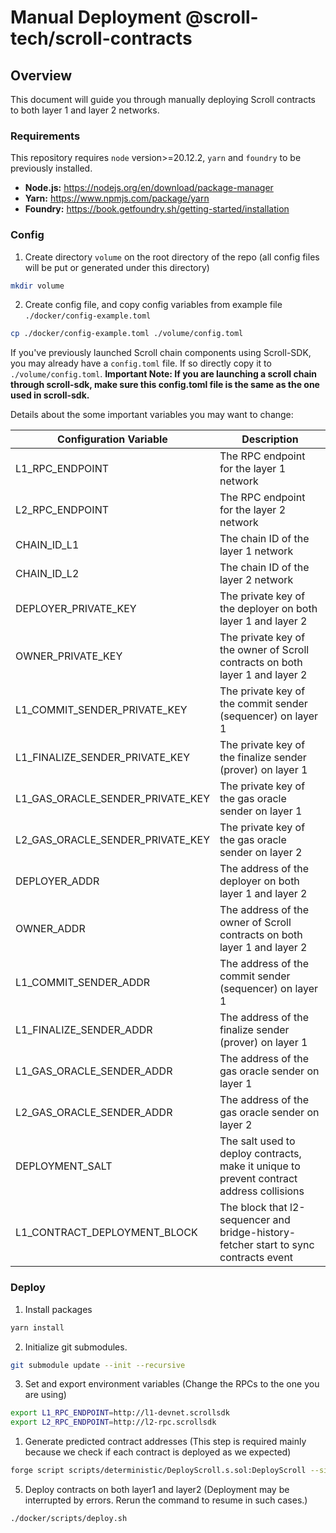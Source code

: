 # Manual Deployment @scroll-tech/scroll-contracts

## Overview

This document will guide you through manually deploying Scroll contracts to both layer 1 and layer 2 networks.

### Requirements

This repository requires `node` version>=20.12.2, `yarn` and `foundry` to be previously installed.

- **Node.js:** https://nodejs.org/en/download/package-manager
- **Yarn:** https://www.npmjs.com/package/yarn
- **Foundry:** https://book.getfoundry.sh/getting-started/installation

### Config

1. Create directory `volume` on the root directory of the repo (all config files will be put or generated under this directory)

```bash
mkdir volume
```

2. Create config file, and copy config variables from example file `./docker/config-example.toml`

```bash
cp ./docker/config-example.toml ./volume/config.toml
```

If you've previously launched Scroll chain components using Scroll-SDK, you may already have a `config.toml` file. If so directly copy it to `./volume/config.toml`.
**Important Note: If you are launching a scroll chain through scroll-sdk, make sure this config.toml file is the same as the one used in scroll-sdk.**

Details about the some important variables you may want to change:

| Configuration Variable           | Description                                                                              |
| -------------------------------- | ---------------------------------------------------------------------------------------- |
| L1_RPC_ENDPOINT                  | The RPC endpoint for the layer 1 network                                                 |
| L2_RPC_ENDPOINT                  | The RPC endpoint for the layer 2 network                                                 |
| CHAIN_ID_L1                      | The chain ID of the layer 1 network                                                      |
| CHAIN_ID_L2                      | The chain ID of the layer 2 network                                                      |
| DEPLOYER_PRIVATE_KEY             | The private key of the deployer on both layer 1 and layer 2                              |
| OWNER_PRIVATE_KEY                | The private key of the owner of Scroll contracts on both layer 1 and layer 2             |
| L1_COMMIT_SENDER_PRIVATE_KEY     | The private key of the commit sender (sequencer) on layer 1                              |
| L1_FINALIZE_SENDER_PRIVATE_KEY   | The private key of the finalize sender (prover) on layer 1                               |
| L1_GAS_ORACLE_SENDER_PRIVATE_KEY | The private key of the gas oracle sender on layer 1                                      |
| L2_GAS_ORACLE_SENDER_PRIVATE_KEY | The private key of the gas oracle sender on layer 2                                      |
| DEPLOYER_ADDR                    | The address of the deployer on both layer 1 and layer 2                                  |
| OWNER_ADDR                       | The address of the owner of Scroll contracts on both layer 1 and layer 2                 |
| L1_COMMIT_SENDER_ADDR            | The address of the commit sender (sequencer) on layer 1                                  |
| L1_FINALIZE_SENDER_ADDR          | The address of the finalize sender (prover) on layer 1                                   |
| L1_GAS_ORACLE_SENDER_ADDR        | The address of the gas oracle sender on layer 1                                          |
| L2_GAS_ORACLE_SENDER_ADDR        | The address of the gas oracle sender on layer 2                                          |
| DEPLOYMENT_SALT                  | The salt used to deploy contracts, make it unique to prevent contract address collisions |
| L1_CONTRACT_DEPLOYMENT_BLOCK     | The block that l2-sequencer and bridge-history-fetcher start to sync contracts event     |

### Deploy

1. Install packages

```bash
yarn install
```

2. Initialize git submodules.

```bash
git submodule update --init --recursive
```

3. Set and export environment variables (Change the RPCs to the one you are using)

```bash
export L1_RPC_ENDPOINT=http://l1-devnet.scrollsdk
export L2_RPC_ENDPOINT=http://l2-rpc.scrollsdk
```

1. Generate predicted contract addresses (This step is required mainly because we check if each contract is deployed as we expected)

```bash
forge script scripts/deterministic/DeployScroll.s.sol:DeployScroll --sig "run(string,string)" "none" "write-config"
```

5. Deploy contracts on both layer1 and layer2 (Deployment may be interrupted by errors. Rerun the command to resume in such cases.)

```bash
./docker/scripts/deploy.sh
```
